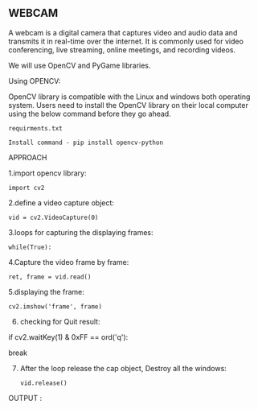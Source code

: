 ## WEBCAM
A webcam is a digital camera that captures video and audio data and transmits it in real-time over the internet. It is commonly used for video conferencing, live streaming, online meetings, and recording videos.

We will use OpenCV and PyGame libraries.

Using OPENCV:

OpenCV library is compatible with the Linux and windows both operating system. Users need to install the OpenCV library on their local computer using the below command before they go ahead.

```requirments.txt```

```Install command - pip install opencv-python```

APPROACH

1.import opencv library:

```import cv2```

2.define a video capture object:

```vid = cv2.VideoCapture(0) ```

3.loops for capturing the displaying frames:

```while(True):``` 
      
4.Capture the video frame by frame:

```ret, frame = vid.read()```

5.displaying the frame:

```cv2.imshow('frame', frame)```

6. checking for Quit result:

  if cv2.waitKey(1) & 0xFF == ord('q'): 
   
   break

7. After the loop release the cap object, Destroy all the windows: 
   
   ```vid.release()```

  OUTPUT :

  

  


 
    




